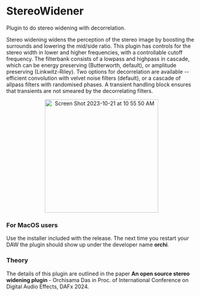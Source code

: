 # StereoWidener
Plugin to do stereo widening with decorrelation.

Stereo widening widens the perception of the stereo image by boosting the surrounds and lowering the mid/side ratio. This plugin has controls for the stereo width in lower and higher frequencies, with a controllable cutoff frequency.
The filterbank consists of a lowpass and highpass in cascade, which can be energy preserving (Butterworth, default), or amplitude preserving (Linkwitz-Riley). Two options for decorrelation are available -- efficient convolution with velvet noise filters (default), or a cascade of allpass filters with randomised phases. A transient handling block ensures that transients are not smeared by the decorrelating filters.

<p align = "center">
<img width="300" alt="Screen Shot 2023-10-21 at 10 55 50 AM" src="https://github.com/orchidas/StereoWidener/assets/18227419/f12000bc-662f-4aa8-af66-901c1eebd225">
</p>

### For MacOS users
Use the installer included with the release. The next time you restart your DAW the plugin should show up under the developer name **orchi**.

### Theory
The details of this plugin are outlined in the paper <b> An open source stereo widening plugin </b> - Orchisama Das in Proc. of International Conference on Digital Audio Effects, DAFx 2024.
